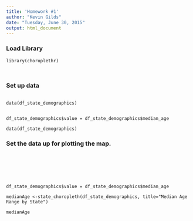 ```yaml
---
title: 'Homework #1'
author: "Kevin Gilds"
date: "Tuesday, June 30, 2015"
output: html_document
---
```


### Load Library

```{r warning=FALSE}
library(choroplethr)



```


### Set up data

```{r}

data(df_state_demographics)


df_state_demographics$value = df_state_demographics$median_age

data(df_state_demographics)

```


### Set the data up for plotting the map. 

```{r}






df_state_demographics$value = df_state_demographics$median_age

medianAge <-state_choropleth(df_state_demographics, title="Median Age Range by State")

medianAge

```

